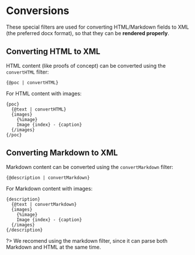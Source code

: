 # Conversions
These special filters are used for converting HTML/Markdown fields to XML (the preferred docx format), so that they can be **rendered properly**.

## Converting HTML to XML

HTML content (like proofs of concept) can be converted using the `convertHTML` filter:

```text
{@poc | convertHTML}
```

For HTML content with images:

```text
{poc}
  {@text | convertHTML}
  {images}
    {%image}
    Image {index} - {caption}
  {/images}
{/poc}
```

## Converting Markdown to XML

Markdown content can be converted using the `convertMarkdown` filter:

```text
{@description | convertMarkdown}
```

For Markdown content with images:

```text
{description}
  {@text | convertMarkdown}
  {images}
    {%image}
    Image {index} - {caption}
  {/images}
{/description}
```

?> We recomend using the markdown filter, since it can parse both Markdown and HTML at the same time.

